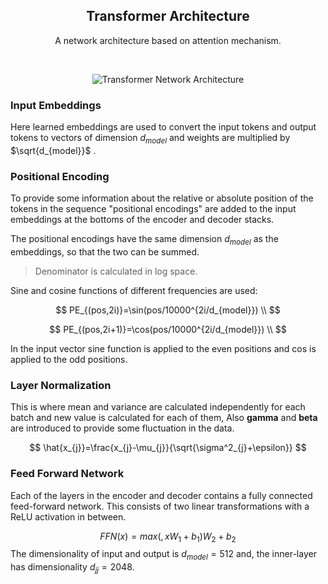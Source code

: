  <h2 align="center">Transformer Architecture</h2>
<p align="center">A network architecture based on attention mechanism.</p>
<br>

<p align="center">
  <img src="https://upload.wikimedia.org/wikipedia/commons/thumb/8/8f/The-Transformer-model-architecture.png/800px-The-Transformer-model-architecture.png" alt="Transformer Network Architecture">
</p>

### Input Embeddings
Here learned embeddings are used to convert the input tokens and output tokens to vectors of dimension $d_{model}$ and weights are multiplied by $\sqrt{d_{model}}$ .

### Positional Encoding
To provide some information about the relative or absolute position of the tokens in the sequence "positional encodings" are added to the input embeddings at the bottoms of the encoder and decoder stacks.

The positional encodings have the same dimension $d_{model}$ as the embeddings, so that the two can be summed.

> Denominator is calculated in log space.

Sine and cosine functions of different frequencies are used:

$$
PE_{(pos,2i)}=\sin(pos/10000^{2i/d_{model}}) \\
$$

$$
PE_{(pos,2i+1)}=\cos(pos/10000^{2i/d_{model}}) \\
$$

In the input vector sine function is applied to the even positions and cos is applied to the odd positions.

### Layer Normalization
This is where mean and variance are calculated independently for each batch and new value is calculated for each of them, Also **gamma** and **beta** are introduced to provide some fluctuation in the data. 

$$
\hat{x_{j}}=\frac{x_{j}-\mu_{j}}{\sqrt{\sigma^2_{j}+\epsilon}}
$$

### Feed Forward Network
Each of the layers in the encoder and decoder contains a fully connected feed-forward network. This consists of two linear transformations with a ReLU activation in between.

$$
FFN(x)=max(,xW_{1}+b_{1})W_{2}+b_{2}
$$
The dimensionality of input and output is $d_{model}=512$ and, the inner-layer has dimensionality $d_{jj}=2048$.


